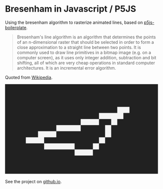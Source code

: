 # Bresenham in Javascript / P5JS
Using the bresenham algorithm to rasterize animated lines, based on [p5js-boilerplate](https://github.com/bsplt/p5js-boilerplate).

>Bresenham's line algorithm is an algorithm that determines the points of an n-dimensional raster that should be selected in order to form a close approximation to a straight line between two points. It is commonly used to draw line primitives in a bitmap image (e.g. on a computer screen), as it uses only integer addition, subtraction and bit shifting, all of which are very cheap operations in standard computer architectures. It is an incremental error algorithm.

Quoted from [Wikipedia](https://en.wikipedia.org/wiki/Bresenham's_line_algorithm).

[![Preview](https://github.com/bsplt/bresenham-p5/blob/master/preview.png)](https://bsplt.github.io/bresenham-p5/)

See the project on [github.io](https://bsplt.github.io/bresenham-p5/).

